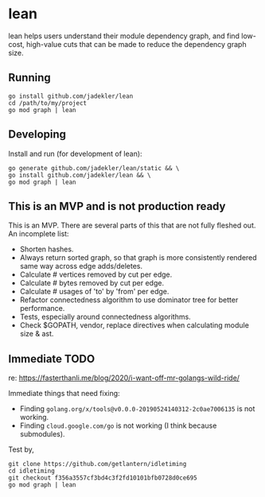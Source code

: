 # lean

lean helps users understand their module dependency graph, and find low-cost,
high-value cuts that can be made to reduce the dependency graph size.

## Running

```
go install github.com/jadekler/lean
cd /path/to/my/project
go mod graph | lean
```

## Developing

Install and run (for development of lean):

```
go generate github.com/jadekler/lean/static && \
go install github.com/jadekler/lean && \
go mod graph | lean
```

## This is an MVP and is not production ready

This is an MVP. There are several parts of this that are not fully fleshed out.
An incomplete list:

- Shorten hashes.
- Always return sorted graph, so that graph is more consistently rendered same
way across edge adds/deletes.
- Calculate # vertices removed by cut per edge.
- Calculate # bytes removed by cut per edge.
- Calculate # usages of 'to' by 'from' per edge.
- Refactor connectedness algorithm to use dominator tree for better performance.
- Tests, especially around connectedness algorithms.
- Check $GOPATH, vendor, replace directives when calculating module size & ast.

## Immediate TODO

re: https://fasterthanli.me/blog/2020/i-want-off-mr-golangs-wild-ride/

Immediate things that need fixing:

- Finding `golang.org/x/tools@v0.0.0-20190524140312-2c0ae7006135` is not working.
- Finding `cloud.google.com/go` is not working (I think because submodules).

Test by,

```
git clone https://github.com/getlantern/idletiming
cd idletiming
git checkout f356a3557cf3bd4c3f2fd10101bfb0728d0ce695
go mod graph | lean
```
